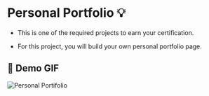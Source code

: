 # Personal Portfolio :bulb: 

- This is one of the required projects to earn your certification.

- For this project, you will build your own personal portfolio page.

## :camera_flash: Demo GIF

![Personal Portifolio](https://github.com/Hager-elhwarii/Responsive-Web-Design-FreeCodeCamp/assets/80959882/104668fd-54e5-4a08-a3c8-644d75a6cf11)


